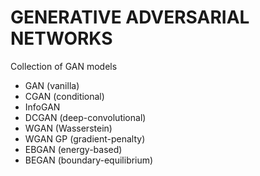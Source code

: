 # GENERATIVE ADVERSARIAL NETWORKS

Collection of GAN models
* GAN (vanilla)
* CGAN (conditional)
* InfoGAN
* DCGAN (deep-convolutional)
* WGAN (Wasserstein)
* WGAN GP (gradient-penalty)
* EBGAN (energy-based)
* BEGAN (boundary-equilibrium)
